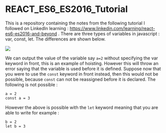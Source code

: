 # REACT_ES6_ES2016_Tutorial

This is a repository containing the notes from the following tutorial I followed on LinkedIn learning : https://www.linkedin.com/learning/react-es6-es2016-and-beyond . There are three types of variables in javascript : var, const, let. The differences are shown below.

<img src="https://github.com/aiday-mar/Images/blob/master/Variable_Types_JS.JPG"/>

We can output the value of the variable say `a=2` without specifying the var keyword in front, this is an example of hoisting. However this will throw an error saying that the variable is used before it is defined. Suppose now that you were to use the `const` keyword in front instead, then this would not be possible, because `const` can not be reassigned before it is declared. The following is not possible :

```
a = 2
const a = 3
```

However the above is possible with the `let` keyword meaning that you are able to write for example :

```
b = 2
let b = 3
```


